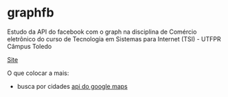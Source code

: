 # graphfb
Estudo da API do facebook com o graph na disciplina de Comércio eletrônico do curso de Tecnologia em Sistemas para Internet (TSI) - UTFPR Câmpus Toledo

[Site](https://epbsantos.github.io/graphfb/)


O que colocar a mais:
* busca por cidades [api do google maps](https://developers.google.com/maps/documentation/geocoding/intro)
